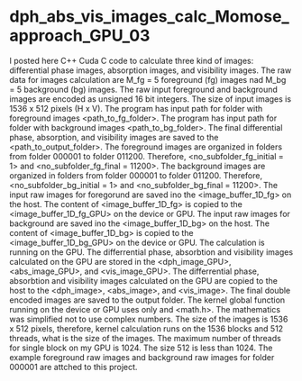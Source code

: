 # dph_abs_vis_images_calc_Momose_approach_GPU_03

I posted here C++ Cuda C code to calculate three kind of images: differential phase images, absorption images, and visibility images. The raw data for images calculation are M_fg = 5 foreground (fg) images nad M_bg = 5 background (bg) images. The raw input foreground and background images are encoded as unsigned 16 bit integers. The size of input images is 1536 x 512 pixels (H x V). The program has input path for folder with foreground images <path_to_fg_folder>. The program has input path for folder with background images <path_to_bg_folder>. The final differential phase, absorption, and visibility images are saved to the <path_to_output_folder>. The foreground images are organized in folders from folder 000001 to folder 011200. Therefore, <no_subfolder_fg_initial = 1> and <no_subfolder_fg_final = 11200>. The background images are organized in folders from folder 000001 to folder 011200. Therefore, <no_subfolder_bg_initial = 1> and <no_subfolder_bg_final = 11200>. The input raw images for foregorund  are saved ino the <image_buffer_1D_fg> on the host. The content of <image_buffer_1D_fg> is copied to the <image_buffer_1D_fg_GPU> on the device or GPU. The input raw images for background  are saved ino the <image_buffer_1D_bg> on the host. The content of <image_buffer_1D_bg> is copied to the <image_buffer_1D_bg_GPU> on the device or GPU. The calculation is running on the GPU. The differrential phase, absorbtion and visibility images calculated on the GPU are stored in the <dph_image_GPU>, <abs_image_GPU>, and <vis_image_GPU>. The differrential phase, absorbtion and visibility images calculated on the GPU are copied to the host to the <dph_image>, <abs_image>, and <vis_image>. The final double encoded images are saved to the output folder. The kernel global function running on the device or GPU uses only <cmath> and <math.h>. The mathematics was simplified not to use complex numbers. The size of the images is 1536 x 512 pixels, therefore, kernel calculation runs on the 1536 blocks and 512 threads, what is the size of the images. The maximum number of threads for single block on my GPU is 1024. The size 512 is less than 1024. The example foreground raw images and background raw images for folder 000001 are attched to this project. 
